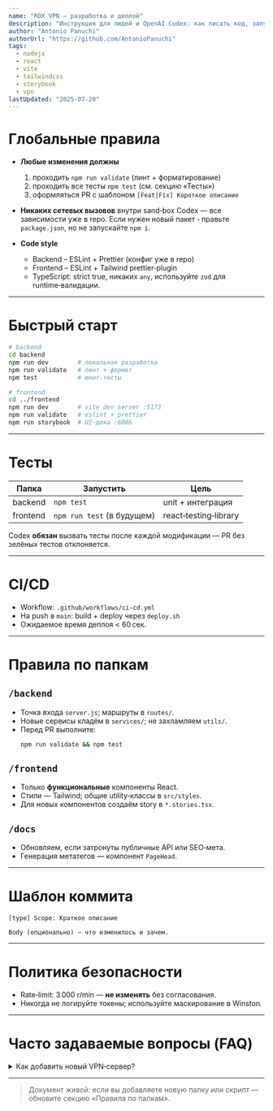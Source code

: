 ```yaml
---
name: "ROX VPN — разработка и деплой"
description: "Инструкция для людей и OpenAI Codex: как писать код, запускать тесты, проверять style‑guide и выкатывать релизы."
author: "Antonio Panuchi"
authorUrl: "https://github.com/AntonioPanuchi"
tags:
  - nodejs
  - react
  - vite
  - tailwindcss
  - storybook
  - vpn
lastUpdated: "2025‑07‑20"
---
```


# Глобальные правила

- **Любые изменения должны**  
  1. проходить `npm run validate` (линт + форматирование)  
  2. проходить все тесты `npm test` (см. секцию «Тесты»)  
  3. оформляться PR c шаблоном `[Feat|Fix] Короткое описание`  

- **Никаких сетевых вызовов** внутри sand‑box Codex — все зависимости уже в repo. Если нужен новый пакет ‑ правьте `package.json`, но не запускайте `npm i`.

- **Code style**  
  - Backend – ESLint + Prettier (конфиг уже в repo)  
  - Frontend – ESLint + Tailwind prettier‑plugin  
  - TypeScript: strict true, никаких `any`, используйте `zod` для runtime‑валидации.  

---

# Быстрый старт

```bash
# backend
cd backend
npm run dev        # локальная разработка
npm run validate   # линт + формат
npm test           # юнит‑тесты

# frontend
cd ../frontend
npm run dev        # vite dev server :5173
npm run validate   # eslint + prettier
npm run storybook  # UI‑дока :6006
```

---

# Тесты

| Папка      | Запустить | Цель                |
|------------|-----------|---------------------|
| backend    | `npm test`| unit + интеграция   |
| frontend   | `npm run test` (в будущем) | react‑testing‑library |

Codex **обязан** вызвать тесты после каждой модификации — PR без зелёных тестов отклоняется.

---

# CI/CD

- Workflow: `.github/workflows/ci-cd.yml`  
- На push в `main`: build + deploy через `deploy.sh`  
- Ожидаемое время деплоя < 60 сек.  

---

# Правила по папкам

## `/backend`
- Точка входа `server.js`; маршруты в `routes/`.
- Новые сервисы кладём в `services/`; не захламляем `utils/`.
- Перед PR выполните:  
  ```bash
  npm run validate && npm test
  ```

## `/frontend`
- Только **функциональные** компоненты React.
- Стили — Tailwind; общие utility‑классы в `src/styles`.
- Для новых компонентов создаём story в `*.stories.tsx`.

## `/docs`
- Обновляем, если затронуты публичные API или SEO‑мета.  
- Генерация метатегов — компонент `PageHead`.

---

# Шаблон коммита

```
[type] Scope: Краткое описание

Body (опционально) — что изменилось и зачем.
```

---

# Политика безопасности

- Rate‑limit: 3 000 r/min — **не изменять** без согласования.  
- Никогда не логируйте токены; используйте маскирование в Winston.  

---

# Часто задаваемые вопросы (FAQ)

<details>
<summary>Как добавить новый VPN‑сервер?</summary>

1. Добавьте запись в `servers.json`.  
2. Используйте helper `pingService.addServer()` для первичной проверки.  
3. Запустите `npm test` — должны пройти `ping‑integration` кейсы.  
</details>

---

> Документ живой: если вы добавляете новую папку или скрипт — обновите секцию «Правила по папкам».
